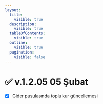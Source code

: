 ```yaml
---
layout:
  title:
    visible: true
  description:
    visible: true
  tableOfContents:
    visible: true
  outline:
    visible: true
  pagination:
    visible: false
---
```


# ✅ v.1.2.05   05 Şubat



* [x] Gider pusulasında toplu kur güncellemesi

